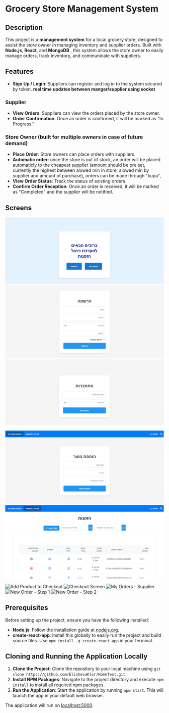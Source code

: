 # Grocery Store Management System

## Description

This project is a **management system** for a local grocery store, designed to assist the store owner in managing inventory and supplier orders.
Built with **Node.js**, **React**, and **MongoDB** , this system allows the store owner to easily manage orders, track inventory, and communicate with suppliers.

## Features
- **Sign Up / Login**: Suppliers can register and log in to the system secured by token.
  **real time updates between manger/supplier using socket**
### Supplier
- **View Orders**: Suppliers can view the orders placed by the store owner.
- **Order Confirmation**: Once an order is confirmed, it will be marked as "In Progress."

### Store Owner (built for multiple owners in case of future demand)
- **Place Order**: Store owners can place orders with suppliers.
- **Automatic order**: once the store is out of stock, an order will be placed automaticly to the cheapest supplier (amount should be pre set, currently the highest between alowed min in store, alowed min by supplier and amount of purchase), orders can be made through "kupa", 
- **View Order Status**: Track the status of existing orders.
- **Confirm Order Reception**: Once an order is received, it will be marked as "Completed" and the supplier will be notified.

## Screens

![Home Page](screens/homePage.png)
![Sign Up Page](screens/signUp.png)
![Login Page](screens/login.png)

![Add Product Page](screens/SupplierScreens/addProductPage.png)
![My Orders - Supplier](screens/SupplierScreens/myordersPage.png)

![Add Product to Checkout](screens/SupplierScreens/addProductToCheckout.png)
![Checkout Screen](screens/SupplierScreens/checkoutScreen.png)
![My Orders - Supplier](screens/SupplierScreens/myOrders.png)
![New Order - Step 1](screens/SupplierScreens/newOrder-1.png)
![New Order - Step 2](screens/SupplierScreens/newOrder-2.png)

## Prerequisites

Before setting up the project, ensure you have the following installed:
- **Node.js**: Follow the installation guide at [nodejs.org](https://nodejs.org/en/).
- **create-react-app**: Install this globally to easily run the project and build source files. Use `npm install -g create-react-app` in your terminal.

## Cloning and Running the Application Locally

1. **Clone the Project**: Clone the repository to your local machine using `git clone https://github.com/ElishevaKlor/HomeTest.git`.
2. **Install NPM Packages**: Navigate to the project directory and execute `npm install` to install all required npm packages.
3. **Run the Application**: Start the application by running `npm start`. This will launch the app in your default web browser.

The application will run on [localhost:5000](http://localhost:3000).
